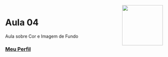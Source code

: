 <img align="right" src="../../img/css.png" width="130"/>

# Aula 04

Aula sobre Cor e Imagem de Fundo


### [Meu Perfil](http://phstefen.github.io/)